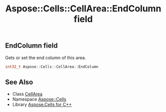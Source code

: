 ﻿---
title: Aspose::Cells::CellArea::EndColumn field
linktitle: EndColumn
second_title: Aspose.Cells for C++ API Reference
description: 'Aspose::Cells::CellArea::EndColumn field. Gets or set the end column of this area in C++.'
type: docs
weight: 600
url: /cpp/aspose.cells/cellarea/endcolumn/
---
## EndColumn field


Gets or set the end column of this area.

```cpp
int32_t Aspose::Cells::CellArea::EndColumn
```

## See Also

* Class [CellArea](../)
* Namespace [Aspose::Cells](../../)
* Library [Aspose.Cells for C++](../../../)
